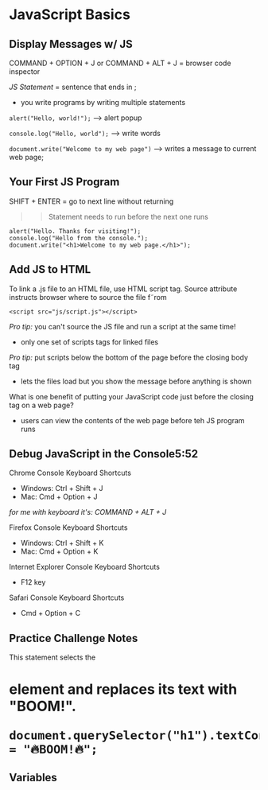 # JavaScript Basics

## Display Messages w/ JS

COMMAND + OPTION + J
or
COMMAND + ALT + J = browser code inspector

*JS Statement* = sentence that ends in ;
- you write programs by writing multiple statements

`alert("Hello, world!");` --> alert popup

`console.log("Hello, world");` --> write words

`document.write("Welcome to my web page")` --> writes a message to current web page;


## Your First JS Program

SHIFT + ENTER = go to next line without returning

>> Statement needs to run before the next one runs

    alert("Hello. Thanks for visiting!");
    console.log("Hello from the console.");
    document.write("<h1>Welcome to my web page.</h1>");

## Add JS to HTML

To link a .js file to an HTML file, use HTML script tag. Source attribute instructs browser where to source the file f˜rom

    <script src="js/script.js"></script>

*Pro tip:* you can't source the JS file and run a script at the same time!
- only one set of scripts tags for linked files

*Pro tip:* put scripts below the bottom of the page before the closing body tag
- lets the files load but you show the message before anything is shown

What is one benefit of putting your JavaScript code just before the closing </body> tag on a web page?
- users can view the contents of the web page before teh JS program runs

## Debug JavaScript in the Console5:52

Chrome Console Keyboard Shortcuts
- Windows: Ctrl + Shift + J
- Mac: Cmd + Option + J

*for me with keyboard it's: COMMAND + ALT + J*

Firefox Console Keyboard Shortcuts
- Windows: Ctrl + Shift + K
- Mac: Cmd + Option + K

Internet Explorer Console Keyboard Shortcuts
- F12 key

Safari Console Keyboard Shortcuts
- Cmd + Option + C

## Practice Challenge Notes

This statement selects the <h1> element and replaces its text with "BOOM!".

    document.querySelector("h1").textContent = "🔥BOOM!🔥";


## Variables

